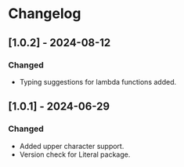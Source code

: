 # Changelog

## [1.0.2] - 2024-08-12
### Changed
- Typing suggestions for lambda functions added.

## [1.0.1] - 2024-06-29
### Changed
- Added upper character support.
- Version check for Literal package.
